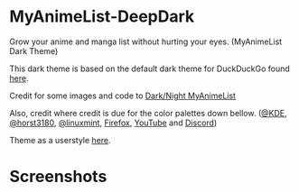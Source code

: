 # MyAnimeList-DeepDark
Grow your anime and manga list without hurting your eyes. (MyAnimeList Dark Theme)

This dark theme is based on the default dark theme for DuckDuckGo found [here](https://userstyles.org/styles/122820/duckduckgo-default-dark-theme).

Credit for some images and code to [Dark/Night MyAnimeList](https://userstyles.org/styles/120493/dark-night-myanimelist)

Also, credit where credit is due for the color palettes down bellow. ([@KDE](https://github.com/KDE), [@horst3180](https://github.com/horst3180), [@linuxmint](https://github.com/linuxmint), [Firefox](https://www.mozilla.org/en-US/firefox/new/), [YouTube](https://www.youtube.com/) and [Discord](https://discordapp.com/))

Theme as a userstyle [here](https://userstyles.org/users/377182).

# Screenshots
